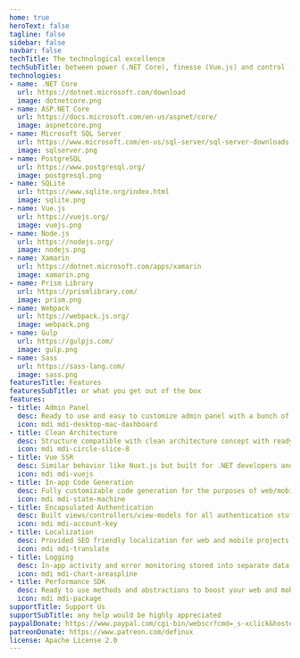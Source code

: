```yaml
---
home: true
heroText: false
tagline: false
sidebar: false
navbar: false
techTitle: The technological excellence
techSubTitle: between power (.NET Core), finesse (Vue.js) and control (Xamarin)
technologies: 
- name: .NET Core
  url: https://dotnet.microsoft.com/download
  image: dotnetcore.png
- name: ASP.NET Core
  url: https://docs.microsoft.com/en-us/aspnet/core/
  image: aspnetcore.png
- name: Microsoft SQL Server
  url: https://www.microsoft.com/en-us/sql-server/sql-server-downloads
  image: sqlserver.png
- name: PostgreSQL
  url: https://www.postgresql.org/
  image: postgresql.png
- name: SQLite
  url: https://www.sqlite.org/index.html
  image: sqlite.png
- name: Vue.js
  url: https://vuejs.org/
  image: vuejs.png
- name: Node.js
  url: https://nodejs.org/
  image: nodejs.png
- name: Xamarin
  url: https://dotnet.microsoft.com/apps/xamarin
  image: xamarin.png
- name: Prism Library
  url: https://prismlibrary.com/
  image: prism.png
- name: Webpack
  url: https://webpack.js.org/
  image: webpack.png
- name: Gulp
  url: https://gulpjs.com/
  image: gulp.png
- name: Sass
  url: https://sass-lang.com/
  image: sass.png
featuresTitle: Features
featuresSubTitle: or what you get out of the box
features:
- title: Admin Panel
  desc: Ready to use and easy to customize admin panel with a bunch of features.
  icon: mdi mdi-desktop-mac-dashboard
- title: Clean Architecture
  desc: Structure compatible with clean architecture concept with ready to use abstractions.
  icon: mdi mdi-circle-slice-8
- title: Vue SSR
  desc: Similar behavior like Nuxt.js but built for .NET developers and simplify like never before.
  icon: mdi mdi-vuejs
- title: In-app Code Generation
  desc: Fully customizable code generation for the purposes of web/mobile development.
  icon: mdi mdi-state-machine
- title: Encapsulated Authentication
  desc: Built views/controllers/view-models for all authentication stuff.
  icon: mdi mdi-account-key
- title: Localization
  desc: Provided SEO friendly localization for web and mobile projects.
  icon: mdi mdi-translate
- title: Logging
  desc: In-app activity and error monitoring stored into separate data context.
  icon: mdi mdi-chart-areaspline
- title: Performance SDK
  desc: Ready to use methods and abstractions to boost your web and mobile development.
  icon: mdi mdi-package
supportTitle: Support Us
supportSubTitle: any help would be highly appreciated
paypalDonate: https://www.paypal.com/cgi-bin/webscr?cmd=_s-xclick&hosted_button_id=YTEKSUJU7JTKW&source=url
patreonDonate: https://www.patreon.com/definux
license: Apache License 2.0
---
```

